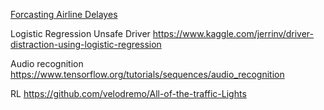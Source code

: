 [Forcasting Airline Delayes](https://rstudio-pubs-static.s3.amazonaws.com/84260_c99782b243d54df3b64122463cb108fe.html)


Logistic Regression Unsafe Driver https://www.kaggle.com/jerrinv/driver-distraction-using-logistic-regression


Audio recognition https://www.tensorflow.org/tutorials/sequences/audio_recognition


RL https://github.com/velodremo/All-of-the-traffic-Lights